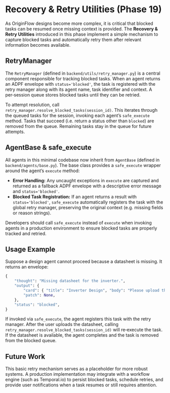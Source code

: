 # Recovery & Retry Utilities (Phase 19)

As OriginFlow designs become more complex, it is critical that blocked tasks
can be resumed once missing context is provided.  The **Recovery & Retry
Utilities** introduced in this phase implement a simple mechanism to
capture blocked tasks and automatically retry them after relevant
information becomes available.

## RetryManager

The `RetryManager` (defined in `backend/utils/retry_manager.py`) is a
central component responsible for tracking blocked tasks.  When an
agent returns an ADPF envelope with `status='blocked'`, the task is
registered with the retry manager along with its agent name, task
identifier and context.  A per‑session queue stores blocked tasks
until they can be retried.

To attempt resolution, call `retry_manager.resolve_blocked_tasks(session_id)`.
This iterates through the queued tasks for the session, invoking each
agent’s `safe_execute` method.  Tasks that succeed (i.e. return a
status other than `blocked`) are removed from the queue.  Remaining
tasks stay in the queue for future attempts.

## AgentBase & safe_execute

All agents in this minimal codebase now inherit from `AgentBase`
(defined in `backend/agents/base.py`).  The base class provides a
`safe_execute` wrapper around the agent’s `execute` method:

- **Error Handling:** Any uncaught exceptions in `execute` are
  captured and returned as a fallback ADPF envelope with a
  descriptive error message and `status='blocked'`.
- **Blocked Task Registration:** If an agent returns a result with
  `status='blocked'`, `safe_execute` automatically registers the
  task with the global retry manager, preserving the original
  context (e.g. missing fields or reason strings).

Developers should call `safe_execute` instead of `execute` when
invoking agents in a production environment to ensure blocked tasks
are properly tracked and retried.

## Usage Example

Suppose a design agent cannot proceed because a datasheet is missing.
It returns an envelope:

```python
{
    "thought": "Missing datasheet for the inverter.",
    "output": {
        "card": { "title": "Inverter Design", "body": "Please upload the inverter datasheet." },
        "patch": None,
    },
    "status": "blocked",
}
```

If invoked via `safe_execute`, the agent registers this task with the
retry manager.  After the user uploads the datasheet, calling
`retry_manager.resolve_blocked_tasks(session_id)` will re‑execute the
task.  If the datasheet is available, the agent completes and the
task is removed from the blocked queue.

## Future Work

This basic retry mechanism serves as a placeholder for more robust
systems.  A production implementation may integrate with a workflow
engine (such as Temporal.io) to persist blocked tasks, schedule
retries, and provide user notifications when a task resumes or still
requires attention.

